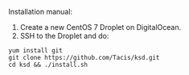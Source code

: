 Installation manual:

1. Create a new CentOS 7 Droplet on DigitalOcean.
2. SSH to the Droplet and do:
```
yum install git
git clone https://github.com/Tacis/ksd.git
cd ksd && ./install.sh
```
